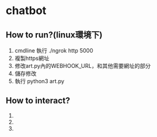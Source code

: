 # chatbot
## How to run?(linux環境下) ##
1. cmdline 執行 ./ngrok http 5000
2. 複製https網址
3. 修改art.py內的WEBHOOK_URL，和其他需要網址的部分
4. 儲存修改
5. 執行 python3 art.py 
## How to interact? ##
1.
2.
3.
